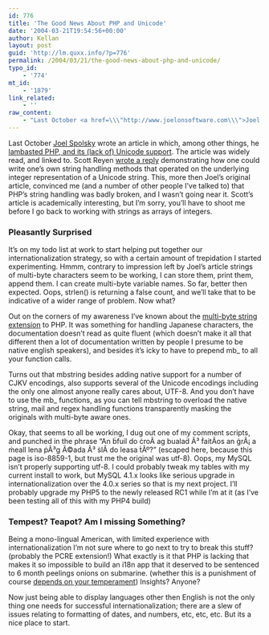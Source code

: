 ```yaml
---
id: 776
title: 'The Good News About PHP and Unicode'
date: '2004-03-21T19:54:56+00:00'
author: Kellan
layout: post
guid: 'http://lm.quxx.info/?p=776'
permalink: /2004/03/21/the-good-news-about-php-and-unicode/
typo_id:
    - '774'
mt_id:
    - '1879'
link_related:
    - ''
raw_content:
    - "Last October <a href=\\\"http://www.joelonsoftware.com\\\">Joel Spolsky</a> wrote an article in which, among other things, he <a href=\\\"http://www.joelonsoftware.com/articles/Unicode.html\\\">lambasted PHP, and its (lack of) Unicode support</a>.  The article was widely read, and linked to.  Scott Reyen <a href=\\\"http://www.randomchaos.com/document.php?source=php_and_unicode\\\">wrote a reply</a> demonstrating how one could write one\\'s own string handling methods that operated on the underlying integer representation of a Unicode string.  This, more then Joel\\'s original article, convinced me (and a number of other people I\\'ve talked to) that PHP\\'s string handling was badly broken, and I wasn\\'t going near it.  Scott\\'s article is academically interesting, but I\\'m sorry, you\\'ll have to shoot me before I go back to working with strings as arrays of integers.\n\n<p>\n<h3>Pleasantly Surprised</h3>\n\nIt\\'s on my todo list at work to start helping put together our internationalization strategy, so with a certain amount of trepidation I started experimenting.  \n</p>\n<p>\nHmmm, contrary to impression left by Joel\\'s article strings of multi-byte characters seem to be working, I can store them, print them, append them.  I can create multi-byte variable names.  So far, better then expected.  Oops, strlen() is returning a false count, and we\\'ll take that to be indicative of a wider range of problem.  Now what?\n</p>\n<p>\nOut on the corners of my awareness I\\'ve known about the <a href=\\\"http://www.php.net/manual/en/ref.mbstring.php\\\">multi-byte string extension</a> to PHP.  It was something for handling Japanese characters, the documentation doesn\\'t read as quite fluent (which doesn\\'t make it all that different then a lot of documentation written by people I presume to be native english speakers), and besides it\\'s icky to have to prepend mb_ to all your function calls.\n</p>\n<p>\nTurns out that mbstring besides adding native support for a number of CJKV encodings, also supports several of the Unicode encodings including the only one almost anyone really cares about, UTF-8.  And you don\\'t have to use the mb_ functions, as you can tell mbstring to overload the native string, mail and regex handling functions transparently masking the originals with multi-byte aware ones.\n</p>\n<p>\nOkay, that seems to all be working, I dug out one of my comment scripts, and punched in the phrase \\\"An &#7683;fuil do &#267;roÃ­ ag buala&#7691; Ã³ &#7711;aitÃ­os an &#289;rÃ¡ a &#7745;eall lena &#7767;Ã³g Ã©ada Ã³ &#7777;lÃ­ do leasa &#7787;Ãº?\\\" (escaped here, because this page is iso-8859-1, but trust me the original was utf-8).  Oops, my MySQL isn\\'t properly supporting utf-8.  I could probably tweak my tables with my current install to work, but MySQL 4.1.x looks like serious upgrade in internationalization over the 4.0.x series so that is my next project.  I\\'ll probably upgrade my PHP5 to the newly released RC1 while I\\'m at it (as I\\'ve been testing all of this with my PHP4 build)\n</p>\n<p>\n<h3>Tempest?  Teapot?  Am I missing Something?</h3>\n\nBeing a mono-lingual American, with limited experience with internationalization I\\'m not sure where to go next to try to break this stuff?  (probably the PCRE extension!)  What exactly is it that PHP is lacking that makes it so impossible to build an i18n app that it deserved to be sentenced to 6 month peelings onions on submarine. (whether this is a punishment of course <a href=\\\"http://dev.r.tucows.com/blog/_archives/2003/10/16/4630.html\\\">depends on your temperament</a>)  Insights?  Anyone?\n</p>\n<p>\nNow just being able to display languages other then English is not the only thing one needs for successful internationalization; there are a slew of issues relating to formatting of dates, and numbers, etc, etc, etc.  But its a nice place to start.\n</p>"
---
```


Last October [Joel Spolsky](http://www.joelonsoftware.com) wrote an article in which, among other things, he [lambasted PHP, and its (lack of) Unicode support](http://www.joelonsoftware.com/articles/Unicode.html). The article was widely read, and linked to. Scott Reyen [wrote a reply](http://www.randomchaos.com/document.php?source=php_and_unicode) demonstrating how one could write one’s own string handling methods that operated on the underlying integer representation of a Unicode string. This, more then Joel’s original article, convinced me (and a number of other people I’ve talked to) that PHP’s string handling was badly broken, and I wasn’t going near it. Scott’s article is academically interesting, but I’m sorry, you’ll have to shoot me before I go back to working with strings as arrays of integers.

### Pleasantly Surprised

It’s on my todo list at work to start helping put together our internationalization strategy, so with a certain amount of trepidation I started experimenting. Hmmm, contrary to impression left by Joel’s article strings of multi-byte characters seem to be working, I can store them, print them, append them. I can create multi-byte variable names. So far, better then expected. Oops, strlen() is returning a false count, and we’ll take that to be indicative of a wider range of problem. Now what?

Out on the corners of my awareness I’ve known about the [multi-byte string extension](http://www.php.net/manual/en/ref.mbstring.php) to PHP. It was something for handling Japanese characters, the documentation doesn’t read as quite fluent (which doesn’t make it all that different then a lot of documentation written by people I presume to be native english speakers), and besides it’s icky to have to prepend mb\_ to all your function calls.

Turns out that mbstring besides adding native support for a number of CJKV encodings, also supports several of the Unicode encodings including the only one almost anyone really cares about, UTF-8. And you don’t have to use the mb\_ functions, as you can tell mbstring to overload the native string, mail and regex handling functions transparently masking the originals with multi-byte aware ones.

Okay, that seems to all be working, I dug out one of my comment scripts, and punched in the phrase “An ḃfuil do ċroÃ­ ag bualaḋ Ã³ ḟaitÃ­os an ġrÃ¡ a ṁeall lena ṗÃ³g Ã©ada Ã³ ṡlÃ­ do leasa ṫÃº?” (escaped here, because this page is iso-8859-1, but trust me the original was utf-8). Oops, my MySQL isn’t properly supporting utf-8. I could probably tweak my tables with my current install to work, but MySQL 4.1.x looks like serious upgrade in internationalization over the 4.0.x series so that is my next project. I’ll probably upgrade my PHP5 to the newly released RC1 while I’m at it (as I’ve been testing all of this with my PHP4 build)

### Tempest? Teapot? Am I missing Something?

Being a mono-lingual American, with limited experience with internationalization I’m not sure where to go next to try to break this stuff? (probably the PCRE extension!) What exactly is it that PHP is lacking that makes it so impossible to build an i18n app that it deserved to be sentenced to 6 month peelings onions on submarine. (whether this is a punishment of course [depends on your temperament](http://dev.r.tucows.com/blog/_archives/2003/10/16/4630.html)) Insights? Anyone?

Now just being able to display languages other then English is not the only thing one needs for successful internationalization; there are a slew of issues relating to formatting of dates, and numbers, etc, etc, etc. But its a nice place to start.